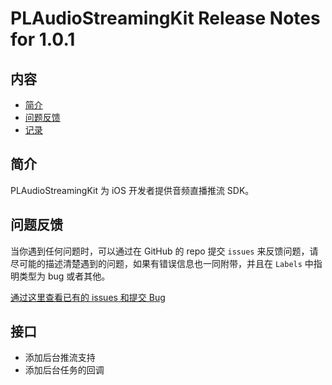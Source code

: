 # PLAudioStreamingKit Release Notes for 1.0.1

## 内容

- [简介](#简介)
- [问题反馈](#问题反馈)
- [记录](#记录)
	
## 简介

PLAudioStreamingKit 为 iOS 开发者提供音频直播推流 SDK。

## 问题反馈

当你遇到任何问题时，可以通过在 GitHub 的 repo 提交 ```issues``` 来反馈问题，请尽可能的描述清楚遇到的问题，如果有错误信息也一同附带，并且在 ```Labels``` 中指明类型为 bug 或者其他。

[通过这里查看已有的 issues 和提交 Bug](https://github.com/pili-engineering/PLAudioStreamingKit/issues)

## 接口

- 添加后台推流支持
- 添加后台任务的回调